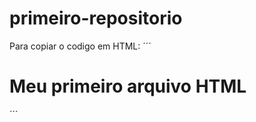 # primeiro-repositorio

Para copiar o codigo em HTML:
´´´
<html>
  <h1>Meu primeiro arquivo HTML</h1>
  </html>
´´´
